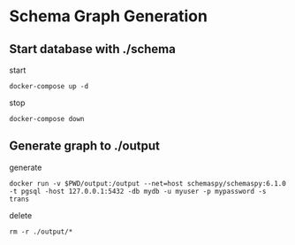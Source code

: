 # Schema Graph Generation


## Start database with ./schema

start

```
docker-compose up -d
```

stop

```
docker-compose down
```

## Generate graph to ./output

generate

```
docker run -v $PWD/output:/output --net=host schemaspy/schemaspy:6.1.0 -t pgsql -host 127.0.0.1:5432 -db mydb -u myuser -p mypassword -s trans
```

delete

```
rm -r ./output/*
```
